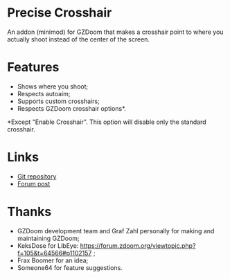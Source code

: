 # Precise Crosshair

An addon (minimod) for GZDoom that makes a crosshair point to where you
actually shoot instead of the center of the screen.

# Features

* Shows where you shoot;
* Respects autoaim;
* Supports custom crosshairs;
* Respects GZDoom crosshair options*.

*Except "Enable Crosshair". This option will disable only the standard crosshair.

# Links

* [Git repository](https://github.com/mmaulwurff/precise-crosshair)
* [Forum post](https://forum.zdoom.org/viewtopic.php?f=43&t=64788#p1104858)

# Thanks

* GZDoom development team and Graf Zahl personally for making and maintaining
  GZDoom;
* KeksDose for LibEye: https://forum.zdoom.org/viewtopic.php?f=105&t=64566#p1102157 ;
* Frax Boomer for an idea;
* Someone64 for feature suggestions.
